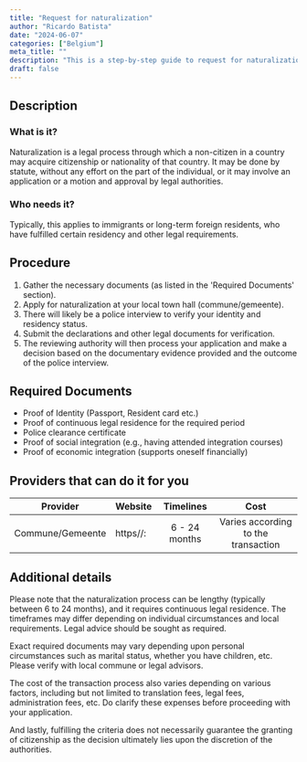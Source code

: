 ```yaml
---
title: "Request for naturalization"
author: "Ricardo Batista"
date: "2024-06-07"
categories: ["Belgium"]
meta_title: ""
description: "This is a step-by-step guide to request for naturalization in Belgium, sourced from reliable first-hand accounts."
draft: false
---
```


## Description
### What is it?
Naturalization is a legal process through which a non-citizen in a country may acquire citizenship or nationality of that country. It may be done by statute, without any effort on the part of the individual, or it may involve an application or a motion and approval by legal authorities.

### Who needs it?
Typically, this applies to immigrants or long-term foreign residents, who have fulfilled certain residency and other legal requirements.

## Procedure
1. Gather the necessary documents (as listed in the 'Required Documents' section).
2. Apply for naturalization at your local town hall (commune/gemeente).
3. There will likely be a police interview to verify your identity and residency status.
4. Submit the declarations and other legal documents for verification. 
5. The reviewing authority will then process your application and make a decision based on the documentary evidence provided and the outcome of the police interview.

## Required Documents
- Proof of Identity (Passport, Resident card etc.)
- Proof of continuous legal residence for the required period
- Police clearance certificate
- Proof of social integration (e.g., having attended integration courses)
- Proof of economic integration (supports oneself financially)

## Providers that can do it for you

| Provider        |     Website     |     Timelines    |       Cost      |
| --------------- | --------------- |  :-------------: | :-------------: |
| Commune/Gemeente|  https//:       |  6 - 24 months   | Varies according to the transaction |

## Additional details
Please note that the naturalization process can be lengthy (typically between 6 to 24 months), and it requires continuous legal residence. The timeframes may differ depending on individual circumstances and local requirements. Legal advice should be sought as required.

Exact required documents may vary depending upon personal circumstances such as marital status, whether you have children, etc. Please verify with local commune or legal advisors.

The cost of the transaction process also varies depending on various factors, including but not limited to translation fees, legal fees, administration fees, etc. Do clarify these expenses before proceeding with your application.

And lastly, fulfilling the criteria does not necessarily guarantee the granting of citizenship as the decision ultimately lies upon the discretion of the authorities.